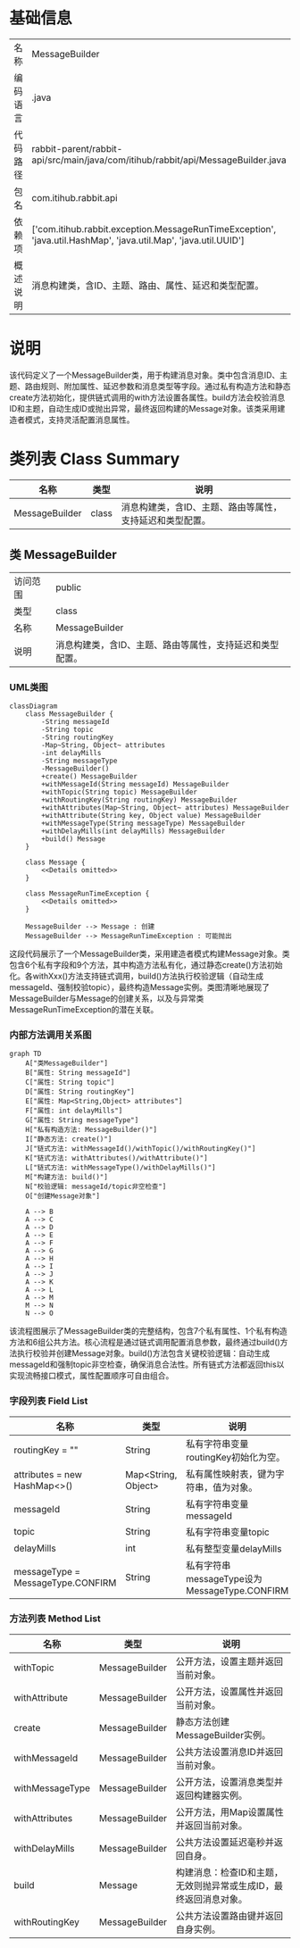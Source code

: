 # 基础信息

|      |      |
|------|------|
| 名称 | MessageBuilder |
| 编码语言 | .java |
| 代码路径 | rabbit-parent/rabbit-api/src/main/java/com/itihub/rabbit/api/MessageBuilder.java |
| 包名 | com.itihub.rabbit.api |
| 依赖项 | ['com.itihub.rabbit.exception.MessageRunTimeException', 'java.util.HashMap', 'java.util.Map', 'java.util.UUID'] |
| 概述说明 | 消息构建类，含ID、主题、路由、属性、延迟和类型配置。 |

# 说明

该代码定义了一个MessageBuilder类，用于构建消息对象。类中包含消息ID、主题、路由规则、附加属性、延迟参数和消息类型等字段。通过私有构造方法和静态create方法初始化，提供链式调用的with方法设置各属性。build方法会校验消息ID和主题，自动生成ID或抛出异常，最终返回构建的Message对象。该类采用建造者模式，支持灵活配置消息属性。

# 类列表 Class Summary

| 名称   | 类型  | 说明 |
|-------|------|-------------|
| MessageBuilder | class | 消息构建类，含ID、主题、路由等属性，支持延迟和类型配置。 |



## 类 MessageBuilder

|      |      |
|------|------|
| 访问范围 | public |
| 类型 | class |
| 名称 | MessageBuilder |
| 说明 | 消息构建类，含ID、主题、路由等属性，支持延迟和类型配置。 |


### UML类图

```mermaid
classDiagram
    class MessageBuilder {
        -String messageId
        -String topic
        -String routingKey
        -Map~String, Object~ attributes
        -int delayMills
        -String messageType
        -MessageBuilder()
        +create() MessageBuilder
        +withMessageId(String messageId) MessageBuilder
        +withTopic(String topic) MessageBuilder
        +withRoutingKey(String routingKey) MessageBuilder
        +withAttributes(Map~String, Object~ attributes) MessageBuilder
        +withAttribute(String key, Object value) MessageBuilder
        +withMessageType(String messageType) MessageBuilder
        +withDelayMills(int delayMills) MessageBuilder
        +build() Message
    }

    class Message {
        <<Details omitted>>
    }

    class MessageRunTimeException {
        <<Details omitted>>
    }

    MessageBuilder --> Message : 创建
    MessageBuilder --> MessageRunTimeException : 可能抛出
```

这段代码展示了一个MessageBuilder类，采用建造者模式构建Message对象。类包含6个私有字段和9个方法，其中构造方法私有化，通过静态create()方法初始化。各withXxx()方法支持链式调用，build()方法执行校验逻辑（自动生成messageId、强制校验topic），最终构造Message实例。类图清晰地展现了MessageBuilder与Message的创建关系，以及与异常类MessageRunTimeException的潜在关联。


### 内部方法调用关系图

```mermaid
graph TD
    A["类MessageBuilder"]
    B["属性: String messageId"]
    C["属性: String topic"]
    D["属性: String routingKey"]
    E["属性: Map<String,Object> attributes"]
    F["属性: int delayMills"]
    G["属性: String messageType"]
    H["私有构造方法: MessageBuilder()"]
    I["静态方法: create()"]
    J["链式方法: withMessageId()/withTopic()/withRoutingKey()"]
    K["链式方法: withAttributes()/withAttribute()"]
    L["链式方法: withMessageType()/withDelayMills()"]
    M["构建方法: build()"]
    N["校验逻辑: messageId/topic非空检查"]
    O["创建Message对象"]

    A --> B
    A --> C
    A --> D
    A --> E
    A --> F
    A --> G
    A --> H
    A --> I
    A --> J
    A --> K
    A --> L
    A --> M
    M --> N
    N --> O
```

该流程图展示了MessageBuilder类的完整结构，包含7个私有属性、1个私有构造方法和6组公共方法。核心流程是通过链式调用配置消息参数，最终通过build()方法执行校验并创建Message对象。build()方法包含关键校验逻辑：自动生成messageId和强制topic非空检查，确保消息合法性。所有链式方法都返回this以实现流畅接口模式，属性配置顺序可自由组合。

### 字段列表 Field List

| 名称  | 类型  | 说明 |
|-------|-------|------|
| routingKey = "" | String | 私有字符串变量routingKey初始化为空。 |
| attributes = new HashMap<>() | Map<String, Object> | 私有属性映射表，键为字符串，值为对象。 |
| messageId | String | 私有字符串变量messageId |
| topic | String | 私有字符串变量topic |
| delayMills | int | 私有整型变量delayMills |
| messageType = MessageType.CONFIRM | String | 私有字符串messageType设为MessageType.CONFIRM |

### 方法列表 Method List

| 名称  | 类型  | 说明 |
|-------|-------|------|
| withTopic | MessageBuilder | 公开方法，设置主题并返回当前对象。 |
| withAttribute | MessageBuilder | 公开方法，设置属性并返回当前对象。 |
| create | MessageBuilder | 静态方法创建MessageBuilder实例。 |
| withMessageId | MessageBuilder | 公共方法设置消息ID并返回当前对象。 |
| withMessageType | MessageBuilder | 公开方法，设置消息类型并返回构建器实例。 |
| withAttributes | MessageBuilder | 公开方法，用Map设置属性并返回当前对象。 |
| withDelayMills | MessageBuilder | 公共方法设置延迟毫秒并返回自身。 |
| build | Message | 构建消息：检查ID和主题，无效则抛异常或生成ID，最终返回消息对象。 |
| withRoutingKey | MessageBuilder | 公共方法设置路由键并返回自身实例。 |




